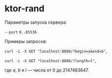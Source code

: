 # ktor-rand

Параметры запуска сервера:

  ``--port`` ``0..65536``

Примеры запросов:

``curl -i -X GET "localhost:8080/?begin=a&end=b"``,

``curl -i -X GET "localhost:8080/?length=l"``,

где _a_, _b_ и _l_ &mdash; числа от 0 до 2147483647.
